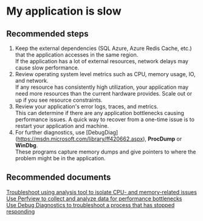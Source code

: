 <properties 
	pageTitle="My application is slow"
	description="My application is slow"
	service="microsoft.classiccompute"
	resource="domainnames"
	authors="jluk"
	displayOrder="3"
	selfHelpType="resource"
	supportTopicIds=""
	resourceTags=""	 
	productPesIds=""
	cloudEnvironments="public"
/>

# My application is slow

## **Recommended steps**
1.	Keep the external dependencies (SQL Azure, Azure Redis Cache, etc.) that the application accesses in the same region. <br>
If the application has a lot of external resources, network delays may cause slow performance.
2.	Review operating system level metrics such as CPU, memory usage, IO, and network. <br>
If any resource has consistently high utilization, your application may need more resources than the current hardware provides. Scale out or up if you see resource constraints. 
3.	Review your application's error logs, traces, and metrics. <br>
This can determine if there are any application bottlenecks causing performance issues. A quick way to recover from a one-time issue is to restart your application and machine.
4.	For further diagnostics, use [DebugDiag] (https://msdn.microsoft.com/library/ff420662.aspx), **ProcDump** or **WinDbg**. <br> 
These programs capture memory dumps and give pointers to where the problem might be in the application.

## **Recommended documents**
[Troubleshoot using analysis tool to isolate CPU- and memory-related issues](https://channel9.msdn.com/Series/PerfView-Tutorial)<br>
[Use Perfview to collect and analyze data for performance bottlenecks](http://www.microsoft.com/download/details.aspx?id=28567)<br>
[Use Debug Diagnostics to troubleshoot a process that has stopped responding](https://support.microsoft.com/kb/919792)
